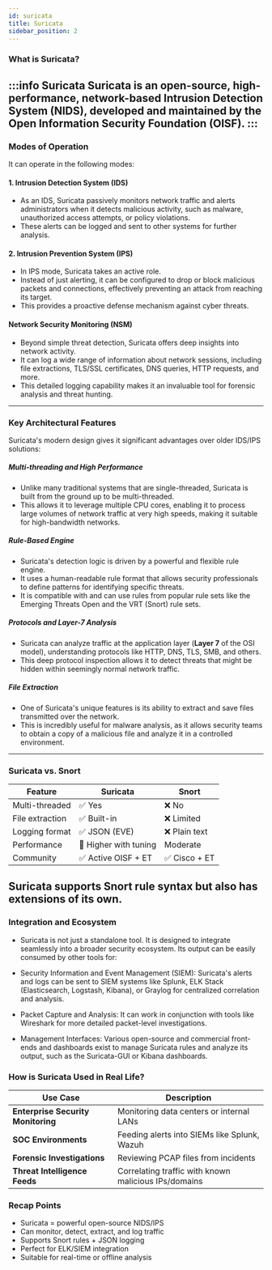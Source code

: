```yaml
---
id: suricata
title: Suricata
sidebar_position: 2
---
```

### What is Suricata?
:::info Suricata
Suricata is an open-source, high-performance, network-based Intrusion Detection System (NIDS), developed and maintained by the Open Information Security Foundation (OISF).
:::
---
### Modes of Operation
It can operate in the following modes:
#### 1. Intrusion Detection System (IDS)
- As an IDS, Suricata passively monitors network traffic and alerts administrators when it detects malicious activity, such as malware, unauthorized access attempts, or policy violations. 
- These alerts can be logged and sent to other systems for further analysis.

#### 2. Intrusion Prevention System (IPS)
- In IPS mode, Suricata takes an active role. 
- Instead of just alerting, it can be configured to drop or block malicious packets and connections, effectively preventing an attack from reaching its target. 
- This provides a proactive defense mechanism against cyber threats.

#### Network Security Monitoring (NSM)
- Beyond simple threat detection, Suricata offers deep insights into network activity. 
- It can log a wide range of information about network sessions, including file extractions, TLS/SSL certificates, DNS queries, HTTP requests, and more. 
- This detailed logging capability makes it an invaluable tool for forensic analysis and threat hunting.
---
### Key Architectural Features
Suricata's modern design gives it significant advantages over older IDS/IPS solutions:

##### Multi-threading and High Performance
- Unlike many traditional systems that are single-threaded, Suricata is built from the ground up to be multi-threaded. 
- This allows it to leverage multiple CPU cores, enabling it to process large volumes of network traffic at very high speeds, making it suitable for high-bandwidth networks.

##### Rule-Based Engine
- Suricata's detection logic is driven by a powerful and flexible rule engine. 
- It uses a human-readable rule format that allows security professionals to define patterns for identifying specific threats. 
- It is compatible with and can use rules from popular rule sets like the Emerging Threats Open and the VRT (Snort) rule sets.

##### Protocols and Layer-7 Analysis
- Suricata can analyze traffic at the application layer (**Layer 7** of the OSI model), understanding protocols like HTTP, DNS, TLS, SMB, and others. 
- This deep protocol inspection allows it to detect threats that might be hidden within seemingly normal network traffic.

##### File Extraction
- One of Suricata's unique features is its ability to extract and save files transmitted over the network. 
- This is incredibly useful for malware analysis, as it allows security teams to obtain a copy of a malicious file and analyze it in a controlled environment.
---
### Suricata vs. Snort
| Feature         | **Suricata**          | **Snort**    |
| --------------- | --------------------- | ------------ |
| Multi-threaded  | ✅ Yes                 | ❌ No         |
| File extraction | ✅ Built-in            | ❌ Limited    |
| Logging format  | ✅ JSON (EVE)          | ❌ Plain text |
| Performance     | 🚀 Higher with tuning | Moderate     |
| Community       | ✅ Active OISF + ET    | ✅ Cisco + ET |
Suricata supports Snort rule syntax but also has extensions of its own.
---
### Integration and Ecosystem
- Suricata is not just a standalone tool. It is designed to integrate seamlessly into a broader security ecosystem. Its output can be easily consumed by other tools for:

- Security Information and Event Management (SIEM): Suricata's alerts and logs can be sent to SIEM systems like Splunk, ELK Stack (Elasticsearch, Logstash, Kibana), or Graylog for centralized correlation and analysis.

- Packet Capture and Analysis: It can work in conjunction with tools like Wireshark for more detailed packet-level investigations.

- Management Interfaces: Various open-source and commercial front-ends and dashboards exist to manage Suricata rules and analyze its output, such as the Suricata-GUI or Kibana dashboards.
### How is Suricata Used in Real Life?
| **Use Case**                       | **Description**                                      |
| ---------------------------------- | ---------------------------------------------------- |
| **Enterprise Security Monitoring** | Monitoring data centers or internal LANs             |
| **SOC Environments**               | Feeding alerts into SIEMs like Splunk, Wazuh         |
| **Forensic Investigations**        | Reviewing PCAP files from incidents                  |
| **Threat Intelligence Feeds**      | Correlating traffic with known malicious IPs/domains |


### Recap Points
- Suricata = powerful open-source NIDS/IPS
- Can monitor, detect, extract, and log traffic
- Supports Snort rules + JSON logging
- Perfect for ELK/SIEM integration
- Suitable for real-time or offline analysis